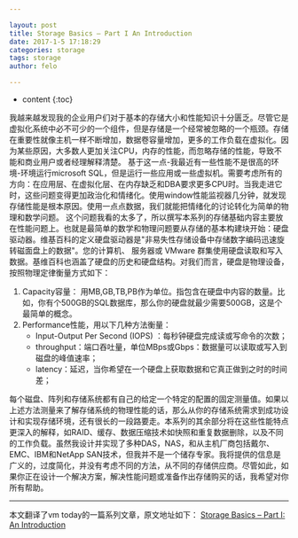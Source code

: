 ```yaml
---

layout: post
title: Storage Basics – Part I An Introduction
date: 2017-1-5 17:18:29
categories: storage
tags: storage
author: felo

---
```


* content
{:toc}

我越来越发现我的企业用户们对于基本的存储大小和性能知识十分匮乏。尽管它是虚拟化系统中必不可少的一个组件，但是存储是一个经常被忽略的一个瓶颈。存储在重要性就像主机一样不断增加，数据卷容量增加，更多的工作负载在虚拟化。因为某些原因，大多数人更加关注CPU，内存的性能，而忽略存储的性能，导致不能和商业用户或者经理解释清楚。
基于这一点-我最近有一些性能不是很高的环境-环境运行microsoft SQL，但是运行一些应用或一些虚拟机。需要考虑所有的方向：在应用层、在虚拟化层、在内存缺乏和DBA要求更多CPU时。当我走进它时，这些问题变得更加政治化和情绪化。使用window性能监视器几分钟，就发现存储性能是根本原因。使用一点点数据，我们就能把情绪化的讨论转化为简单的物理和数学问题。
这个问题我看的太多了，所以撰写本系列的存储基础内容主要放在性能问题上。也就是最简单的数学和物理问题要从存储的基本构建块开始：硬盘驱动器。维基百科的定义硬盘驱动器是"非易失性存储设备中存储数字编码迅速旋转磁面盘上的数据"。您的计算机、 服务器或 VMware 群集使用硬盘读取和写入数据。基维百科也涵盖了硬盘的历史和硬盘结构。对我们而言，硬盘是物理设备，按照物理定律衡量方式如下：
1. Capacity容量：
用MB,GB,TB,PB作为单位。指包含在硬盘中内容的数量。比如，你有个500GB的SQL数据库，那么你的硬盘就最少需要500GB，这是个最简单的概念。
2.  Performance性能，用以下几种方法衡量：
    - Input-Output Per Second (IOPS) ：每秒钟硬盘完成读或写命令的次数；
    - throughput：端口吞吐量，单位MBps或Gbps：数据量可以读取或写入到磁盘的峰值速率；
    - latency：延迟，当你希望在一个硬盘上获取数据和它真正做到之时的时间差；

每个磁盘、阵列和存储系统都有自己的给定一个特定的配置的固定测量值。如果以上述方法测量来了解存储系统的物理性能的话，那么从你的存储系统需求到成功设计和实现存储环境，还有很长的一段路要走。本系列的其余部分将在这些性能特点更深入的解释，如RAID、缓存、数据压缩技术如快照和重复数据删除，以及不同的工作负载。虽然我设计并实现了多种DAS，NAS，和从主机厂商包括戴尔、EMC、IBM和NetApp SAN技术，但我并不是一个储存专家。我将提供的信息是广义的，过度简化，并没有考虑不同的方法，从不同的存储供应商。尽管如此，如果你正在设计一个解决方案，解决性能问题或准备作出存储购买的话，我希望对你所有帮助。


---
本文翻译了vm today的一篇系列文章，原文地址如下：
[Storage Basics – Part I: An Introduction](http://vmtoday.com/2009/12/storage-basics-part-i-intro/)

